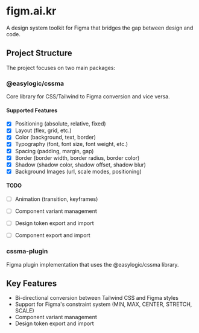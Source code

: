 # figm.ai.kr

A design system toolkit for Figma that bridges the gap between design and code.

## Project Structure

The project focuses on two main packages:

### @easylogic/cssma

Core library for CSS/Tailwind to Figma conversion and vice versa.

#### Supported Features

- [x] Positioning (absolute, relative, fixed)
- [x] Layout (flex, grid, etc.)
- [x] Color (background, text, border)
- [x] Typography (font, font size, font weight, etc.)
- [x] Spacing (padding, margin, gap)
- [x] Border (border width, border radius, border color)
- [x] Shadow (shadow color, shadow offset, shadow blur)
- [x] Background Images (url, scale modes, positioning)

#### TODO
- [ ] Animation (transition, keyframes)
- [ ] Component variant management
- [ ] Design token export and import
- [ ] Component export and import



### cssma-plugin

Figma plugin implementation that uses the @easylogic/cssma library.

## Key Features

- Bi-directional conversion between Tailwind CSS and Figma styles
- Support for Figma's constraint system (MIN, MAX, CENTER, STRETCH, SCALE)
- Component variant management
- Design token export and import
